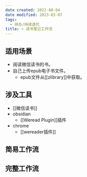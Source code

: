 ```yaml
---
date created: 2022-08-04
date modified: 2023-03-07
tags:
  - 待办/持续迭代
title: » 读书笔记工作流
---
```


## 适用场景

- 阅读微信读书的书。
- 自己上传epub电子书文件。
	- epub文件从[[zlibrary]]中获取。

## 涉及工具

- [[微信读书]]
- obsidian
	- [[Weread Plugin]]插件
- chrome
	- [[wereader插件]]

## 简易工作流

## 完整工作流
